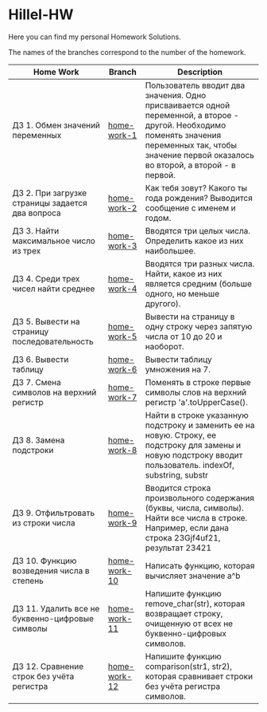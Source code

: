 # Hillel-HW

Here you can find my personal Homework Solutions.

The names of the branches correspond to the number of the homework.

| Home Work | Branch | Description |
| ----------|--------|-------------|
| ДЗ 1. Обмен значений переменных | [home-work-1](https://github.com/Vika1990Z/Hillel-HW/tree/home-work-1) | Пользователь вводит два значения. Одно присваивается одной переменной, а второе - другой. Необходимо поменять значения переменных так, чтобы значение первой оказалось во второй, а второй - в первой. | 
| ДЗ 2. При загрузке страницы задается два вопроса | [home-work-2](https://github.com/Vika1990Z/Hillel-HW/tree/home-work-2) | Как тебя зовут? Какого ты года рождения? Выводится сообщение с именем и годом. |
| ДЗ 3. Найти максимальное число из трех | [home-work-3](https://github.com/Vika1990Z/Hillel-HW/tree/home-work-3) | Вводятся три целых числа. Определить какое из них наибольшее. |
| ДЗ 4. Среди трех чисел найти среднее | [home-work-4](https://github.com/Vika1990Z/Hillel-HW/tree/home-work-4) | Вводятся три разных числа. Найти, какое из них является средним (больше одного, но меньше другого). |
| ДЗ 5. Вывести на страницу последовательность | [home-work-5](https://github.com/Vika1990Z/Hillel-HW/tree/home-work-5) | Вывести на страницу в одну строку через запятую числа от 10 до 20 и наоборот. |
| ДЗ 6. Вывести таблицу | [home-work-6](https://github.com/Vika1990Z/Hillel-HW/tree/home-work-6) | Вывести таблицу умножения на 7. |
| ДЗ 7. Смена символов на верхний регистр | [home-work-7](https://github.com/Vika1990Z/Hillel-HW/tree/home-work-7) | Поменять в строке первые символы слов на верхний регистр 'a'.toUpperCase(). |
| ДЗ 8. Замена подстроки | [home-work-8](https://github.com/Vika1990Z/Hillel-HW/tree/home-work-8) | Найти в строке указанную подстроку и заменить ее на новую. Строку, ее подстроку для замены и новую подстроку вводит пользователь. indexOf, substring, substr |
| ДЗ 9. Отфильтровать из строки числа | [home-work-9](https://github.com/Vika1990Z/Hillel-HW/tree/home-work-9) | Вводится строка произвольного содержания (буквы, числа, символы). Найти все числа в строке. Например, если дана строка 23Gjf4uf21, результат 23421 |
| ДЗ 10. Функцию возведения числа в степень | [home-work-10](https://github.com/Vika1990Z/Hillel-HW/tree/home-work-10) | Написать функцию, которая вычисляет значение а^b |
| ДЗ 11. Удалить все не буквенно-цифровые символы | [home-work-11](https://github.com/Vika1990Z/Hillel-HW/tree/home-work-11) | Напишите функцию remove_char(str), которая возвращает строку, очищенную от всех не буквенно-цифровых символов. |
| ДЗ 12. Сравнение строк без учёта регистра | [home-work-12](https://github.com/Vika1990Z/Hillel-HW/tree/home-work-12) | Напишите функцию comparison(str1, str2), которая сравнивает строки без учёта регистра символов. |





